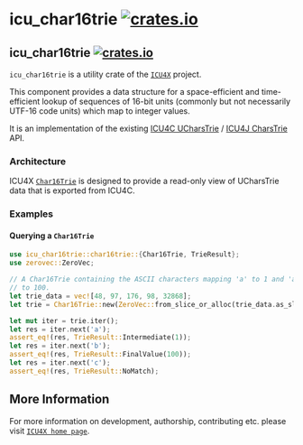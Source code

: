# icu_char16trie [![crates.io](https://img.shields.io/crates/v/icu_char16trie)](https://crates.io/crates/icu_char16trie)

## icu_char16trie [![crates.io](http://meritbadge.herokuapp.com/icu_char16trie)](https://crates.io/crates/icu_char16trie)

`icu_char16trie` is a utility crate of the [`ICU4X`] project.

This component provides a data structure for a space-efficient and time-efficient lookup of
sequences of 16-bit units (commonly but not necessarily UTF-16 code units)
which map to integer values.

It is an implementation of the existing [ICU4C UCharsTrie](https://unicode-org.github.io/icu-docs/apidoc/released/icu4c/classicu_1_1UCharsTrie.html)
/ [ICU4J CharsTrie](https://unicode-org.github.io/icu-docs/apidoc/released/icu4j/com/ibm/icu/util/CharsTrie.html) API.

### Architecture

ICU4X [`Char16Trie`](crate::char16trie::Char16Trie) is designed to provide a read-only view of UCharsTrie data that is exported from ICU4C.

### Examples

#### Querying a `Char16Trie`

```rust
use icu_char16trie::char16trie::{Char16Trie, TrieResult};
use zerovec::ZeroVec;

// A Char16Trie containing the ASCII characters mapping 'a' to 1 and 'ab'
// to 100.
let trie_data = vec![48, 97, 176, 98, 32868];
let trie = Char16Trie::new(ZeroVec::from_slice_or_alloc(trie_data.as_slice()));

let mut iter = trie.iter();
let res = iter.next('a');
assert_eq!(res, TrieResult::Intermediate(1));
let res = iter.next('b');
assert_eq!(res, TrieResult::FinalValue(100));
let res = iter.next('c');
assert_eq!(res, TrieResult::NoMatch);
```

[`ICU4X`]: ../icu/index.html

## More Information

For more information on development, authorship, contributing etc. please visit [`ICU4X home page`](https://github.com/unicode-org/icu4x).
